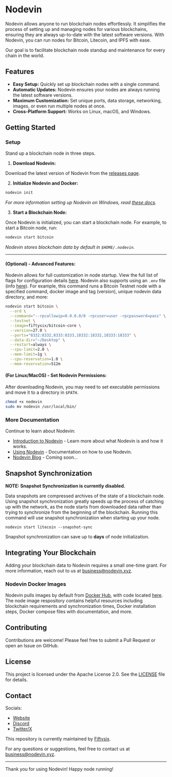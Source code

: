 # Nodevin

Nodevin allows anyone to run blockchain nodes effortlessly. It simplifies the process of setting up and managing nodes for various blockchains, ensuring they are always up-to-date with the latest software versions. With Nodevin, you can run nodes for Bitcoin, Litecoin, and IPFS with ease.

Our goal is to facilitate blockchain node standup and maintenance for every chain in the world.

## Features

- **Easy Setup:** Quickly set up blockchain nodes with a single command.
- **Automatic Updates:** Nodevin ensures your nodes are always running the latest software versions.
- **Maximum Customization:** Set unique ports, data storage, networking, images, or even run multiple nodes at once.
- **Cross-Platform Support:** Works on Linux, macOS, and Windows.

## Getting Started

### Setup

Stand up a blockchain node in three steps.

1. **Download Nodevin:**

Download the latest version of Nodevin from the [releases page](https://github.com/fiftysixcrypto/nodevin/releases).

2. **Initialize Nodevin and Docker:**

```sh
nodevin init
```

*For more information setting up Nodevin on Windows, read [these docs](./docs/windows-setup.md).*

3. **Start a Blockchain Node:**

Once Nodevin is initialized, you can start a blockchain node. For example, to start a Bitcoin node, run:

```sh
nodevin start bitcoin
```

*Nodevin stores blockchain data by default in `$HOME/.nodevin`.*

---

#### **(Optional) - Advanced Features:**

Nodevin allows for full customization in node startup. View the full list of flags for configuration details [here](./docs/cli-commands.md). Nodevin also supports using an `.env` file (info [here](./docs/cli-commands.md)). For example, this command runs a Bitcoin Testnet node with a specified command, docker image and tag (version), unique nodevin data directory, and more:

```sh
nodevin start bitcoin \
  --ord \
  --command="--rpcallowip=0.0.0.0/0 -rpcuser=user -rpcpassword=pass" \
  --testnet \
  --image=fiftysix/bitcoin-core \
  --version=27.0 \
  --ports="8332:8332,8333:8333,18332:18332,18333:18333" \
  --data-dir="~/Desktop" \
  --restart=always \
  --cpu-limit=2.0 \
  --mem-limit=1g \
  --cpu-reservation=1.0 \
  --mem-reservation=512m
```

#### **(For Linux/MacOS) - Set Nodevin Permissions:**

After downloading Nodevin, you may need to set executable permissions and move it to a directory in `$PATH`.

```sh
chmod +x nodevin
sudo mv nodevin /usr/local/bin/
```

### More Documentation

Continue to learn about Nodevin:
- [Introduction to Nodevin](./docs/nodevin-intro.md) - Learn more about what Nodevin is and how it works.
- [Using Nodevin](./docs/cli-commands.md) - Documentation on how to use Nodevin. 
- [Nodevin Blog](...) - Coming soon... 

## Snapshot Synchronization

**NOTE: Snapshot Synchronization is currently disabled.**

Data snapshots are compressed archives of the state of a blockchain node. Using snapshot synchronization greatly speeds up the process of catching up with the network, as the node starts from downloaded data rather than trying to synchronize from the beginning of the blockchain. Running this command will use snapshot synchronization when starting up your node.

```
nodevin start litecoin --snapshot-sync
```

Snapshot synchronization can save up to **days** of node initialization.

## Integrating Your Blockchain

Adding your blockchain data to Nodevin requires a small one-time grant. For more information, reach out to us at [business@nodevin.xyz](mailto:business@nodevin.xyz).

### Nodevin Docker Images

Nodevin pulls images by default from [Docker Hub](https://hub.docker.com/u/fiftysix), with code located [here](https://github.com/fiftysixcrypto/node-images). The node image respository contains helpful resources including blockchain requirements and synchronization times, Docker installation steps, Docker compose files with documentation, and more.

## Contributing

Contributions are welcome! Please feel free to submit a Pull Request or open an Issue on GitHub.

## License

This project is licensed under the Apache License 2.0. See the [LICENSE](LICENSE) file for details.

## Contact

Socials:
- [Website](https://nodevin.xyz)
- [Discord](https://discord.com/invite/XuhW2ykW3D)
- [Twitter/X](https://x.com/node_vin)

This repository is currently maintained by [Fiftysix](https://fiftysix.xyz).

For any questions or suggestions, feel free to contact us at [business@nodevin.xyz](mailto:business@nodevin.xyz).

---

Thank you for using Nodevin! Happy node running!
